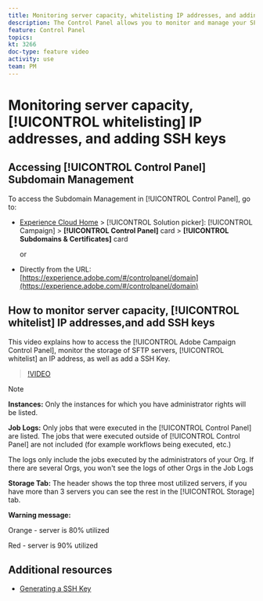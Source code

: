 ```yaml
---
title: Monitoring server capacity, whitelisting IP addresses, and adding SSH keys
description: The Control Panel allows you to monitor and manage your SFTP storage by instance and whitelist IP addresses.
feature: Control Panel
topics: 
kt: 3266
doc-type: feature video
activity: use
team: PM
---
```


# Monitoring server capacity, [!UICONTROL whitelisting] IP addresses, and adding SSH keys

## Accessing [!UICONTROL Control Panel] Subdomain Management

To access the Subdomain Management in [!UICONTROL Control Panel], go to:

* [Experience Cloud Home](https://experience.adobe.com/#/home) > [!UICONTROL Solution picker]: [!UICONTROL Campaign] > **[!UICONTROL Control Panel]** card > **[!UICONTROL Subdomains & Certificates]** card
  
  or
* Directly from the URL: [https://experience.adobe.com/#/controlpanel/domain](https://experience.adobe.com/#/controlpanel/domain)

## How to monitor server capacity, [!UICONTROL whitelist] IP addresses,and add SSH keys

This video explains how to access the [!UICONTROL Adobe Campaign Control Panel], monitor the storage of SFTP servers, [!UICONTROL whitelist] an IP address, as well as add a SSH Key.

>[!VIDEO](https://video.tv.adobe.com/v/27270?quality=12)

>[!NOTE]
>
>**Instances:** Only the instances for which you have administrator rights will be listed.
>
>**Job Logs:** Only jobs that were executed in the [!UICONTROL Control Panel] are listed. The jobs that were executed outside of [!UICONTROL Control Panel] are not included (for example workflows being executed, etc.)
>
>The logs only include the jobs executed by the administrators of your Org. If there are several Orgs, you won't see the logs of other Orgs in the Job Logs
>
>**Storage Tab:** The header shows the top three most utilized servers, if you have more than 3 servers you can see the rest in the [!UICONTROL Storage] tab.
>
>**Warning message:**
>
>Orange - server is 80% utilized
>
>Red - server is 90% utilized
>

## Additional resources

* [Generating a SSH Key](/help/guides/administrating/control-panel/generate-ssh-key.md)
